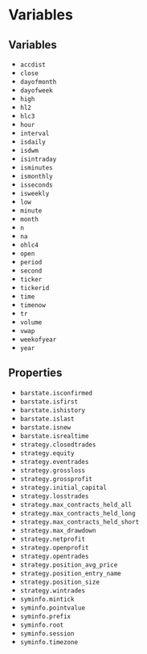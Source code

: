 # Variables

## Variables

- `accdist`
- `close`
- `dayofmonth`
- `dayofweek`
- `high`
- `hl2`
- `hlc3`
- `hour`
- `interval`
- `isdaily`
- `isdwm`
- `isintraday`
- `isminutes`
- `ismonthly`
- `isseconds`
- `isweekly`
- `low`
- `minute`
- `month`
- `n`
- `na`
- `ohlc4`
- `open`
- `period`
- `second`
- `ticker`
- `tickerid`
- `time`
- `timenow`
- `tr`
- `volume`
- `vwap`
- `weekofyear`
- `year`

## Properties

- `barstate.isconfirmed`
- `barstate.isfirst`
- `barstate.ishistory`
- `barstate.islast`
- `barstate.isnew`
- `barstate.isrealtime`
- `strategy.closedtrades`
- `strategy.equity`
- `strategy.eventrades`
- `strategy.grossloss`
- `strategy.grossprofit`
- `strategy.initial_capital`
- `strategy.losstrades`
- `strategy.max_contracts_held_all`
- `strategy.max_contracts_held_long`
- `strategy.max_contracts_held_short`
- `strategy.max_drawdown`
- `strategy.netprofit`
- `strategy.openprofit`
- `strategy.opentrades`
- `strategy.position_avg_price`
- `strategy.position_entry_name`
- `strategy.position_size`
- `strategy.wintrades`
- `syminfo.mintick`
- `syminfo.pointvalue`
- `syminfo.prefix`
- `syminfo.root`
- `syminfo.session`
- `syminfo.timezone`

